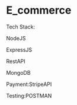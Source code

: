 # E_commerce


Tech Stack:

NodeJS

ExpressJS 

RestAPI 

MongoDB 

Payment:StripeAPI 

Testing:POSTMAN
